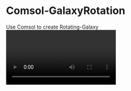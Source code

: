 # Comsol-GalaxyRotation
Use Comsol to create Rotating-Galaxy
![image](https://github.com/weisting-sinica/Comsol-GalaxyRotation/blob/master/streamline.avi)
